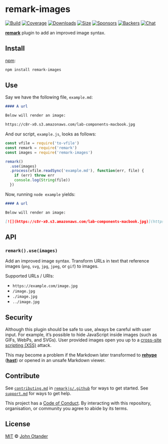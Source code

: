 # remark-images

[![Build][build-badge]][build]
[![Coverage][coverage-badge]][coverage]
[![Downloads][downloads-badge]][downloads]
[![Size][size-badge]][size]
[![Sponsors][sponsors-badge]][collective]
[![Backers][backers-badge]][collective]
[![Chat][chat-badge]][chat]

[**remark**][remark] plugin to add an improved image syntax.

## Install

[npm][]:

```sh
npm install remark-images
```

## Use

Say we have the following file, `example.md`:

```markdown
#### A url

Below will render an image:

https://c8r-x0.s3.amazonaws.com/lab-components-macbook.jpg
```

And our script, `example.js`, looks as follows:

```js
const vfile = require('to-vfile')
const remark = require('remark')
const images = require('remark-images')

remark()
  .use(images)
  .process(vfile.readSync('example.md'), function(err, file) {
    if (err) throw err
    console.log(String(file))
  })
```

Now, running `node example` yields:

```markdown
#### A url

Below will render an image:

[![](https://c8r-x0.s3.amazonaws.com/lab-components-macbook.jpg)](https://c8r-x0.s3.amazonaws.com/lab-components-macbook.jpg)
```

## API

### `remark().use(images)`

Add an improved image syntax.
Transform URLs in text that reference images (`png`, `svg`, `jpg`, `jpeg`, or
`gif`) to images.

Supported URLs / URIs:

*   `https://example.com/image.jpg`
*   `/image.jpg`
*   `./image.jpg`
*   `../image.jpg`

## Security

Although this plugin should be safe to use, always be careful with user input.
For example, it’s possible to hide JavaScript inside images (such as GIFs,
WebPs, and SVGs).
User provided images open you up to a [cross-site scripting (XSS)][xss] attack.

This may become a problem if the Markdown later transformed to
[**rehype**][rehype] ([**hast**][hast]) or opened in an unsafe Markdown viewer.

## Contribute

See [`contributing.md`][contributing] in [`remarkjs/.github`][health] for ways
to get started.
See [`support.md`][support] for ways to get help.

This project has a [Code of Conduct][coc].
By interacting with this repository, organisation, or community you agree to
abide by its terms.

## License

[MIT][license] © [John Otander][author]

<!-- Definitions -->

[build-badge]: https://img.shields.io/travis/remarkjs/remark-images/master.svg

[build]: https://travis-ci.org/remarkjs/remark-images

[coverage-badge]: https://img.shields.io/codecov/c/github/remarkjs/remark-images.svg

[coverage]: https://codecov.io/github/remarkjs/remark-images

[downloads-badge]: https://img.shields.io/npm/dm/remark-images.svg

[downloads]: https://www.npmjs.com/package/remark-images

[size-badge]: https://img.shields.io/bundlephobia/minzip/remark-images.svg

[size]: https://bundlephobia.com/result?p=remark-images

[sponsors-badge]: https://opencollective.com/unified/sponsors/badge.svg

[backers-badge]: https://opencollective.com/unified/backers/badge.svg

[collective]: https://opencollective.com/unified

[chat-badge]: https://img.shields.io/badge/join%20the%20community-on%20spectrum-7b16ff.svg

[chat]: https://spectrum.chat/unified/remark

[npm]: https://docs.npmjs.com/cli/install

[health]: https://github.com/remarkjs/.github

[contributing]: https://github.com/remarkjs/.github/blob/master/contributing.md

[support]: https://github.com/remarkjs/.github/blob/master/support.md

[coc]: https://github.com/remarkjs/.github/blob/master/code-of-conduct.md

[license]: license

[author]: https://johno.com

[remark]: https://github.com/remarkjs/remark

[xss]: https://en.wikipedia.org/wiki/Cross-site_scripting

[rehype]: https://github.com/rehypejs/rehype

[hast]: https://github.com/syntax-tree/hast
